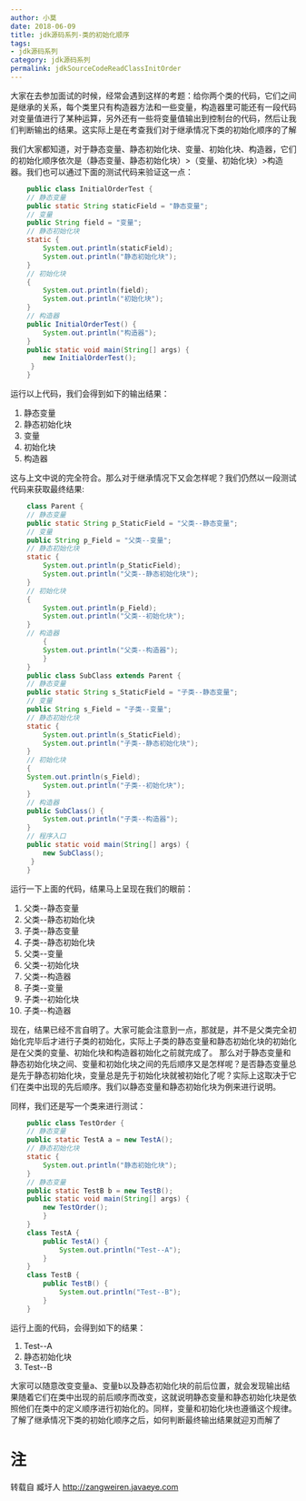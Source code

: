 ```yaml
---
author: 小莫
date: 2018-06-09
title: jdk源码系列-类的初始化顺序
tags:
- jdk源码系列
category: jdk源码系列
permalink: jdkSourceCodeReadClassInitOrder
---
```

大家在去参加面试的时候，经常会遇到这样的考题：给你两个类的代码，它们之间是继承的关系，每个类里只有构造器方法和一些变量，构造器里可能还有一段代码对变量值进行了某种运算，另外还有一些将变量值输出到控制台的代码，然后让我们判断输出的结果。这实际上是在考查我们对于继承情况下类的初始化顺序的了解
<!-- more -->
我们大家都知道，对于静态变量、静态初始化块、变量、初始化块、构造器，它们的初始化顺序依次是（静态变量、静态初始化块）>（变量、初始化块）>构造器。我们也可以通过下面的测试代码来验证这一点：

```java
    public class InitialOrderTest {
    // 静态变量
    public static String staticField = "静态变量";
    // 变量
    public String field = "变量";
    // 静态初始化块
    static {
        System.out.println(staticField);
        System.out.println("静态初始化块");
    }
    // 初始化块
    {
        System.out.println(field);
        System.out.println("初始化块");
    }
    // 构造器
    public InitialOrderTest() {
        System.out.println("构造器");
    }
    public static void main(String[] args) {
        new InitialOrderTest();
     }
    }
```

运行以上代码，我们会得到如下的输出结果：
1. 静态变量
2. 静态初始化块
3. 变量
4. 初始化块
5. 构造器

这与上文中说的完全符合。那么对于继承情况下又会怎样呢？我们仍然以一段测试代码来获取最终结果:

```java
    class Parent {
    // 静态变量
    public static String p_StaticField = "父类--静态变量";
    // 变量
    public String p_Field = "父类--变量";
    // 静态初始化块
    static {
        System.out.println(p_StaticField);
        System.out.println("父类--静态初始化块");
    }
    // 初始化块
    {
        System.out.println(p_Field);
        System.out.println("父类--初始化块");
    }
    // 构造器
        {
        System.out.println("父类--构造器");
        }
    }
    public class SubClass extends Parent {
    // 静态变量
    public static String s_StaticField = "子类--静态变量";
    // 变量
    public String s_Field = "子类--变量";
    // 静态初始化块
    static {
        System.out.println(s_StaticField);
        System.out.println("子类--静态初始化块");
    }
    // 初始化块
    {
    System.out.println(s_Field);
        System.out.println("子类--初始化块");
    }
    // 构造器
    public SubClass() {
        System.out.println("子类--构造器");
    }
    // 程序入口
    public static void main(String[] args) {
        new SubClass();
     }
    }
```

运行一下上面的代码，结果马上呈现在我们的眼前：
1. 父类--静态变量
2. 父类--静态初始化块
3. 子类--静态变量
4. 子类--静态初始化块
5. 父类--变量
6. 父类--初始化块
7. 父类--构造器
8. 子类--变量
9. 子类--初始化块
10. 子类--构造器

现在，结果已经不言自明了。大家可能会注意到一点，那就是，并不是父类完全初始化完毕后才进行子类的初始化，实际上子类的静态变量和静态初始化块的初始化是在父类的变量、初始化块和构造器初始化之前就完成了。
那么对于静态变量和静态初始化块之间、变量和初始化块之间的先后顺序又是怎样呢？是否静态变量总是先于静态初始化块，变量总是先于初始化块就被初始化了呢？实际上这取决于它们在类中出现的先后顺序。我们以静态变量和静态初始化块为例来进行说明。

同样，我们还是写一个类来进行测试：

```java
    public class TestOrder {
    // 静态变量
    public static TestA a = new TestA();
    // 静态初始化块
    static {
        System.out.println("静态初始化块");
    }
    // 静态变量
    public static TestB b = new TestB();
    public static void main(String[] args) {
        new TestOrder();
        }
    }
    class TestA {
        public TestA() {
            System.out.println("Test--A");
        }
    }
    class TestB {
        public TestB() {
            System.out.println("Test--B");
        }
    }

```

运行上面的代码，会得到如下的结果：
1. Test--A
2. 静态初始化块
3. Test--B

大家可以随意改变变量a、变量b以及静态初始化块的前后位置，就会发现输出结果随着它们在类中出现的前后顺序而改变，这就说明静态变量和静态初始化块是依照他们在类中的定义顺序进行初始化的。同样，变量和初始化块也遵循这个规律。了解了继承情况下类的初始化顺序之后，如何判断最终输出结果就迎刃而解了



# 注
转载自 臧圩人 http://zangweiren.javaeye.com
